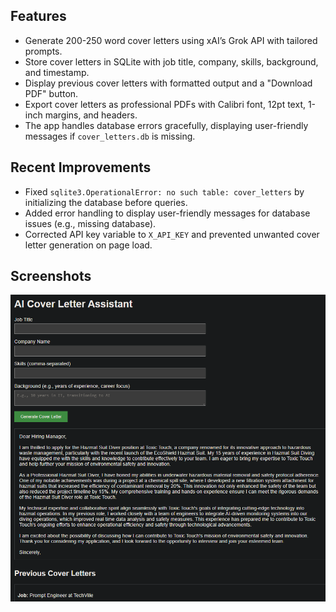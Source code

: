 ## Features
- Generate 200-250 word cover letters using xAI’s Grok API with tailored prompts.
- Store cover letters in SQLite with job title, company, skills, background, and timestamp.
- Display previous cover letters with formatted output and a "Download PDF" button.
- Export cover letters as professional PDFs with Calibri font, 12pt text, 1-inch margins, and headers.
- The app handles database errors gracefully, displaying user-friendly messages if `cover_letters.db` is missing.

## Recent Improvements
- Fixed `sqlite3.OperationalError: no such table: cover_letters` by initializing the database before queries.
- Added error handling to display user-friendly messages for database issues (e.g., missing database).
- Corrected API key variable to `X_API_KEY` and prevented unwanted cover letter generation on page load.

## Screenshots
![Web Interface](resources/interface.png)